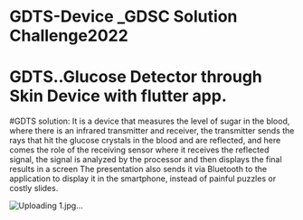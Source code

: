 # GDTS-Device _GDSC Solution Challenge2022

# GDTS..Glucose Detector through Skin Device with flutter app.

#GDTS solution: 
 It is a device that measures the level of sugar in the blood, where there is an infrared transmitter and receiver, the transmitter sends the rays that hit the glucose crystals in the blood and are reflected, and here comes the role of the receiving sensor where it receives the reflected signal, the signal is analyzed by the processor and then displays the final results in a screen The presentation also sends it via Bluetooth to the application to display it in the smartphone, instead of painful puzzles or costly slides.
 
![Uploading 1.jpg…]()
